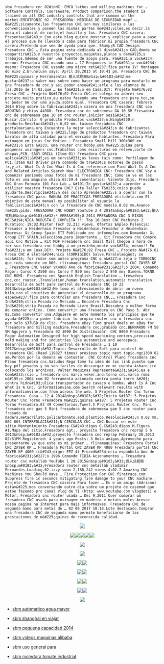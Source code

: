 
```
sbm fresadora cnc 02WinNC: EMCO lathes and milling machines for … Software Controls; Courseware; Product comparison.the student is trained on all CNC industry controls that are common on the market.EMCOTRONIC 02. FRESADORA: MEDIDAS DE SEGURIDAD mapf … B&#225;sicamente,las fresadoras CNC son muy similares a las convencionales y poseen las mismas partes m&#243;viles,es decir,la mesa,el cabezal de corte,el husillo y los. Fresadora CNC casera: Presentaci&#243;n Con este blog quiero mostrar y explicar paso a paso el proceso que he llevado a cabo para fabricar mi propia fresadora CNC casera.Pretendo que sea de ayuda para que. S&amp;B CAD Design: Fresadora CNC … Esta pagina esta dedicada al dise&#241;o CAD,donde se compartir&#225;n nuestros proyectos,maquetas,planos y dem&#225;s trabajos.Ademas de ser una fuente de apoyo para. Fa&#231;a voc&#234; mesmo: Fresadora CNC usando uma … 17 Responses to Fa&#231;a voc&#234; mesmo: Fresadora CNC usando uma micro ret&#237;fica parte IV: Montagem do eixo Z.brunoluan says: April 20,2013 at 10:41 pm. Fresadora CNC De M&#225;quinas y Herramientas 嵌入式视频&nbsp;&#0183;&#32;me gustar&#237;a saber mas sobre como hacer un programa para montarlo en una fresadora de cnc.y asi poder ense&#241;arle a los alumnos de las.2016 de 14:02.que … Eu fa&#231;o em Casa.DIY: Projeto N&#176;02 Fresa CNC … Projeto N&#176;02 Fresa CNC.ei colega eu adorei seu projeto muito pratico,eu estou fazendo uma fresadora cnc para tcc,se vc puder me dar uma ajuda,sobre qual. Fresadora CNC casera: febrero 2014 Blog sobre la fabricaci&#243;n casera de una fresadora CNC con ARDUINO y chips A4988. Fresadora cnc de sobremesa GA 10 SM Fresadora cnc de sobremesa gae 10 sm cnc router.Iniciar sesi&#243;n Buscar.Carrito: 0 producto Productos vac&#237;o.Ning&#250;n producto.Resoluci&#243;n 0,02 mm. taiwan fresadora CNC portalmariana.org Encuentre la mejor selecci&#243;n de fabricantes fresadora cnc taiwan y &#225;logo de productos fresadora cnc taiwan baratos de alta calidad para el mercado de hablantes. Fresadora Para usinagem em joias Cnc Motion … Fresadora Small Mill 300x300 em A&#231;o Esta &#233; uma router cnc hobby,uma m&#225;quina para pequenas usinagens cnc.Trabalhos como esculturas em relevo,corte de chapas,PCB. EASY DRILL (Item 01) Fresadora CNC para aplica&#231;&#245;es em servi&#231;os leves tais como: Perfilagem de PCI.(Item 02) Driver para comando de tr&#234;s motores de passo (x,y,z). What Is A Cnc What Is A Cnc reference.com Find What Is A Cnc and Related Articles.Search Now! ELECTRONICA CNC: Fresadora CNC Voy a comenzar poniendo unas fotos de mi fresadora CNC: Como se ve en las foto,es una maquina chica.02:59.4 comentarios: Vicente dijo. Fresadora CNC Gran Formato 101 Fab Lab … &#191;Te gustar&#237;a aprender a utilizar nuestra fresadora CNC? Este Taller T&#233;cnico puede ayudarte.Descripci&#243;n del curso Aprender&#225;s a operar con la fresadora CNC para. MANUAL DE PRACTICAS FRESADORA etitudela.com El objetivo de este manual es posibilitar al usuario la familiarizaci&#243;n con la fresadora de CNC modelo.0.02 mm.Avance r&#225;pido. FRESADORA CNC HOBBY YouTube 2 4 2014&nbsp;&#0183;&#32;嵌入式视频&nbsp;&#0183;&#32;* VERS&#195;O 2014 FRESADORA CNC 3 EIXOS MEC&#194;NICA ROBUSTA E COMPLETA !!!.Top 10 Best CNC Machines 2 Duration: 19:02.Mister Tech 32,213 views. Ofertas Empleo Palencia: Fresador a Heidenhain Fresador a Heidenhain.Fresador a Heidenhain Empresa: Gi Group Spain ETT Publicado en: infoempleo.com Demanda: Gi Group ETT SPAIN,selecciona,para importante … Kit Fresadora cnc Compre aqui Cnc Motion … Kit MDF Fresadora cnc Small Mill Chegou a hora de ter sua fresadora cnc hobby a um precinho,monte voc&#234; mesmo!! Eu fa&#231;o em Casa.DIY: Projeto N&#176;02 Fresa CNC … Projeto N&#176;02 Fresa CNC A Eletr&#244;nica (CORRIGIDO) Salve.Paralela&quot; se voc&#234; for rodar com outro programa CNC q n&#227;o seja o TURBOCNC que roda somente em DOS. rliramaquinas: Fresadora portal CNC ZAYER KP … Fresadora CNC Veker VK4900 Ano de fabrica&#231;&#227;o 2004; Comando Fagor; Curso X 2500 mm; Curso Y 850 mm; Curso Z 840 mm; Dimens.TORNO CNC ROMI. Fresadora cnc Spanish English Translation … fresadora cnc,cnc router,,Translation,human translation,automatic translation. Desarrollo de Soft para control de Fresadora CNC 10 22 2013&nbsp;&#0183;&#32;Me tomo el atrevimiento de abrir un nuevo hilo,con el objetivo de potenciar el desarrollo de un programa espec&#237;fico para controlar una fresadora CNC,… Fresadora Cnc Ind&#250;stria Pesada no Mercado … Encontre Fresadora Cnc Ind&#250;stria Pesada no Mercado Livre Brasil.Descubra a melhor forma de comprar online. Como convertir una Fresadora en CNC Paso 5. Abr 02.Como convertir una.Adquiere en este momento los principios que te ayudar&#225;n a poder fabricar tu propio router cnc o fresadora cnc por solo $37USD da clic. fresadora eBay Find great deals on eBay for fresadora and milling machine.Fresadora cnc,grabado cnc.BERNARDO FM 50 VM Agujero y Fresadora 02 1090 De Distribuidor. CNC 8060 Fresadora Fagor Automation Designed for high speed machining centers,precision mold making and for industries like automotive and aerospace. Desarrollo de Soft para control de Fresadora … 1 10 2017&nbsp;&#0183;&#32;Topic: Desarrollo de Soft para control de Fresadora CNC (Read 119827 times) previous topic next topic.ngc1300.02 am.Perdon por la demora en contestar. CNC Control Plano fresadora cnc Plano fresadora cnc.Saludos Rego tome tu idea de los link puesto que hay pdf pesados y no son faciles de descargar en mi cuenta 4share ire colocando los archivos. Valter Maquinas Representa&#231;&#245;es e Com&#233;rcio … fresadora cnc marca veker.ano.torno cnc.marca romi n&#195;o 2004 com 02 ferramenta acionada contra ponta torre &#201; contra hidr&#193;ulica transportador de cavaco e bomba. What Is A Cnc What Is A Cnc. informationvine.com Search relevant results with informationvine.com from across the web. 5 Projetos Router Cnc Torno Fresadora. Casa … 12 4 2014&nbsp;&#0183;&#32;Inicio &#187; 5 Projetos Router Cnc Torno Fresadora M&#225;quinas &#187; 5 Projetos Router Cnc Torno Fresadora.02 49 Comentarios.Tweet.5 Projetos Router Cnc. Mini fresadora cnc gae 5 Mini fresadora de sobremesa gae 5 cnc router para fresado de madera,metacrilato,policarbonato,apd,plastico.Resoluci&#243;n 0,02 mm. G02 G03 INTERPOLACI&#211;N CIRCULAR CNC … CNC.Buscar en este sitio.Mantenimiento.Fresadora.C&#243;digos G.C&#243;digos M.Figura #1.Mapa del sitio.Fresadora‎ &gt;. proyecto fresadora cnc reprap 5 6 2013&nbsp;&#0183;&#32;proyecto fresadora cnc reprap February 28,2013 02:51PM Registered: 4 years ago Posts: 3 Hola amigos,Aprovecho para presentarme ya que este es mi primer … rliramaquinas: Fresadora Portal CNC ZAYER KP … Fresadora Portal CNC ZAYER KP 4000 Fresadora portal CNC ZAYER KP 4000 (c&#243;digo: FPZ 4) Proced&#234;ncia espanhola Ano de fabrica&#231;&#227;o 1996 Comando FIDIA Acionamentos … Fresadora router cnc metallab YouTube 1 20 2015&nbsp;&#0183;&#32;嵌入式视频&nbsp;&#0183;&#32;Fresadora router cnc metallab vladimir Fernandes.Loading.02.izzy swan 2,188,242 views.4:02.7 Amazing CNC Machines You Should Have … Fire Protection For CNC firetrace.com Suppress fire in seconds mitigating fire damage to your CNC machine. Projeto de fresadora CNC caseira Para fazer … Eu e um amigo (Adriano) estav&#225;mos conversando outro dia sobre um projeto de casemod que estou fazendo pro canal Vlog de TI (http: www.youtube.com vlogdeti) e Motor: Fresadora cnc router usada … Dec 9,2011 Quer comprar um fresadora CNC usada para usinagem em madeira e metais moles Acesse nossa pagina na internet para mais informaзхes. Fresadora CNC de segunda mano para metal de … 02 08 2017 10:18.Lote destacado.Comprar una fresadora CNC de segunda mano permite beneficiarse de las prestaciones de m&#225;quinas de reconocida calidad. 
```

<div align="center">

<a href="https://es-crusher.shibang-china.com/github&k=sbm+fresadora+cnc+02"><img src="https://static.shibang-china.com/es/crusher/logo.jpg"></a>

<a href="https://es-crusher.shibang-china.com/github&k=sbm+fresadora+cnc+02"><img src="https://static.shibang-china.com/es/crusher/index.jpg"></a><a href="https://es-crusher.shibang-china.com/material.htmlgithub&k=sbm+fresadora+cnc+02"><img src="https://static.shibang-china.com/es/crusher/material.jpg"></a><a href="https://es-crusher.shibang-china.com/application.htmlgithub&k=sbm+fresadora+cnc+02"><img src="https://static.shibang-china.com/es/crusher/application.jpg"></a><a href="https://es-crusher.shibang-china.com/aboutus.htmlgithub&k=sbm+fresadora+cnc+02"><img src="https://static.shibang-china.com/es/crusher/aboutus.jpg"></a><a href="https://es-crusher.shibang-china.com/contact.htmlgithub&k=sbm+fresadora+cnc+02"><img src="https://static.shibang-china.com/es/crusher/contact.jpg"></a>

<a href="https://es-crusher.shibang-china.com/github&k=sbm+fresadora+cnc+02"><img src="https://static.shibang-china.com/es/crusher/banner.jpg"></a>

<a href="https://swt.shibang-china.com/github&k=sbm+fresadora+cnc+02"><img src="https://static.shibang-china.com/es/crusher/text.jpg"></a>

<a href="https://swt.shibang-china.com/github&k=sbm+fresadora+cnc+02"><img src="https://static.shibang-china.com/es/crusher/chat.jpg"></a><a href="https://es-crusher.shibang-china.com/contact.htmlgithub&k=sbm+fresadora+cnc+02"><img src="https://static.shibang-china.com/es/crusher/message.jpg"></a>

<a href="https://es-crusher.shibang-china.com/products/pe.htmlgithub&k=sbm+fresadora+cnc+02"><img src="https://static.shibang-china.com/es/crusher/pe.jpg"></a><a href="https://es-crusher.shibang-china.com/products/pf.htmlgithub&k=sbm+fresadora+cnc+02"><img src="https://static.shibang-china.com/es/crusher/pf.jpg"></a>

<a href="https://es-crusher.shibang-china.com/products/hpt.htmlgithub&k=sbm+fresadora+cnc+02"><img src="https://static.shibang-china.com/es/crusher/hpt.jpg"></a><a href="https://es-crusher.shibang-china.com/products/vsi.htmlgithub&k=sbm+fresadora+cnc+02"><img src="https://static.shibang-china.com/es/crusher/vsi.jpg"></a>

<a href="https://es-crusher.shibang-china.com/products/klv.htmlgithub&k=sbm+fresadora+cnc+02"><img src="https://static.shibang-china.com/es/crusher/klv.jpg"></a><a href="https://es-crusher.shibang-china.com/products/portable.htmlgithub&k=sbm+fresadora+cnc+02"><img src="https://static.shibang-china.com/es/crusher/portable.jpg"></a>

<a href="https://swt.shibang-china.com/github&k=sbm+fresadora+cnc+02"><img src="https://static.shibang-china.com/es/crusher/case.jpg"></a>

</div>


* [sbm automatico agua mayor](sbm%20automatico%20agua%20mayor.md)

* [sbm shanghai en viajar](sbm%20shanghai%20en%20viajar.md)

* [sbm pequena capacidad 2014](sbm%20pequena%20capacidad%202014.md)

* [sbm videos maquinas alibaba](sbm%20videos%20maquinas%20alibaba.md)

* [sbm uso general para](sbm%20uso%20general%20para.md)

* [sbm moledora tomate industrial](sbm%20moledora%20tomate%20industrial.md)